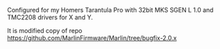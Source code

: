 Configured for my Homers Tarantula Pro with 32bit MKS SGEN L 1.0 and TMC2208 drivers for X and Y.

It is modified copy of repo https://github.com/MarlinFirmware/Marlin/tree/bugfix-2.0.x
